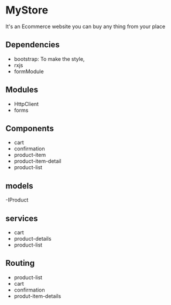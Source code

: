 # MyStore

It's an Ecommerce website you can buy any thing from your place

## Dependencies

- bootstrap: To make the style,
- rxjs
- formModule

## Modules

- HttpClient
- forms

## Components

- cart
- confirmation
- product-item
- product-item-detail
- product-list

## models

-IProduct

## services

- cart
- product-details
- product-list

## Routing

- product-list
- cart
- confirmation
- produt-item-details
